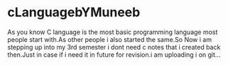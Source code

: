 # cLanguagebYMuneeb
As you know C language is the most basic programming language most people start with.As other people i also started the same.So Now i am stepping up into my 3rd semester i  dont need c notes that i created back then.Just in case if i need it in future for revision.i am uploading i on git...
